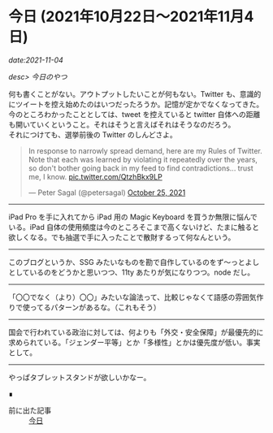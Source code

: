 #  今日 (2021年10月22日〜2021年11月4日)

*date:2021-11-04*

*desc> 今日のやつ*

何も書くことがない。アウトプットしたいことが何もない。Twitter も、意識的にツイートを控え始めたのはいつだったろうか。記憶が定かでなくなってきた。  
今のところわかったこととしては、tweet を控えていると twitter 自体への距離も開いていくということ。それはそうと言えばそれはそうなのだろう。  
それにつけても、選挙前後の Twitter のしんどさよ。
<blockquote class="twitter-tweet"><p lang="en" dir="ltr">In response to narrowly spread demand, here are my Rules of Twitter. Note that each was learned by violating it repeatedly over the years, so don&#39;t bother going back in my feed to find contradictions... trust me, I know. <a href="https://t.co/QtzhBkx9LP">pic.twitter.com/QtzhBkx9LP</a></p>&mdash; Peter Sagal (@petersagal) <a href="https://twitter.com/petersagal/status/1452698959974129669?ref_src=twsrc%5Etfw">October 25, 2021</a></blockquote> <script async src="https://platform.twitter.com/widgets.js" charset="utf-8"></script>

---

iPad Pro を手に入れてから iPad 用の Magic Keyboard を買うか無限に悩んでいる。iPad 自体の使用頻度は今のところそこまで高くないけど、たまに触ると欲しくなる。でも抽選で手に入ったことで散財するって何なんという。

---

このブログというか、SSG みたいなものを勘で自作しているのをず〜っとよしとしているのをどうかと思いつつ、11ty あたりが気になりつつ。node だし。

---

「〇〇でなく（より）〇〇」みたいな論法って、比較じゃなくて語感の雰囲気作りで使ってるパターンがあるな。（これもそう）

---

国会で行われている政治に対しては、何よりも「外交・安全保障」が最優先的に求められている。「ジェンダー平等」とか「多様性」とかは優先度が低い。事実として。

---

やっぱタブレットスタンドが欲しいかなー。
<footer class="post-footer">&#8718;</footer><nav class="post-recent"><dl><dt>前に出た記事</dt><dd><a href="20211009">今日</a></dd></dl></nav>
